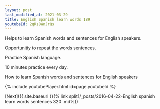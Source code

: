 ```yaml
---
layout: post
last_modified_at: 2021-03-29
title: English Spanish learn words 189 
youtubeId: 2qRs8WnJrQs
---
```

 
 
Helps to learn Spanish words and sentences for English speakers.

Opportunitiy to repeat the words sentences. 

Practice Spanish language. 
 
10 minutes practice every day. 
 
How to learn Spanish words and sentences for English speakers 
 
{% include youtubePlayer.html id=page.youtubeId %}
 
 
[Next]({{ site.baseurl }}{% link  split1/_posts/2016-04-22-English spanish learn words sentences 320 .md%})
 
